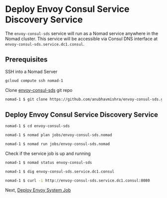 # Deploy Envoy Consul Service Discovery Service

The `envoy-consul-sds` service will run as a Nomad service anywhere in the Nomad cluster. This service will be accessible via Consul DNS interface at `envoy-consul-sds.service.dc1.consul`.

## Prerequisites

SSH into a Nomad Server

```bash 
gcloud compute ssh nomad-1
```

Clone [envoy-consul-sds](https://github.com/anubhavmishra/envoy-consul-sds) git repo

```bash
nomad-1 $ git clone https://github.com/anubhavmishra/envoy-consul-sds.git
```

## Deploy Envoy Consul Service Discovery Service

```bash
nomad-1 $ cd envoy-consul-sds
```

```bash
nomad-1 $ nomad plan jobs/envoy-consul-sds.nomad
```

```bash
nomad-1 $ nomad run jobs/envoy-consul-sds.nomad
```

Check if the service job is up and running

```bash
nomad-1 $ nomad status envoy-consul-sds
```

```bash
nomad-1 $ dig envoy-consul-sds.service.dc1.consul 
```

```bash
nomad-1 $ curl -i http://envoy-consul-sds.service.dc1.consul:8080
```

Next, [Deploy Envoy System Job](./deploy-envoy-system-job.md)